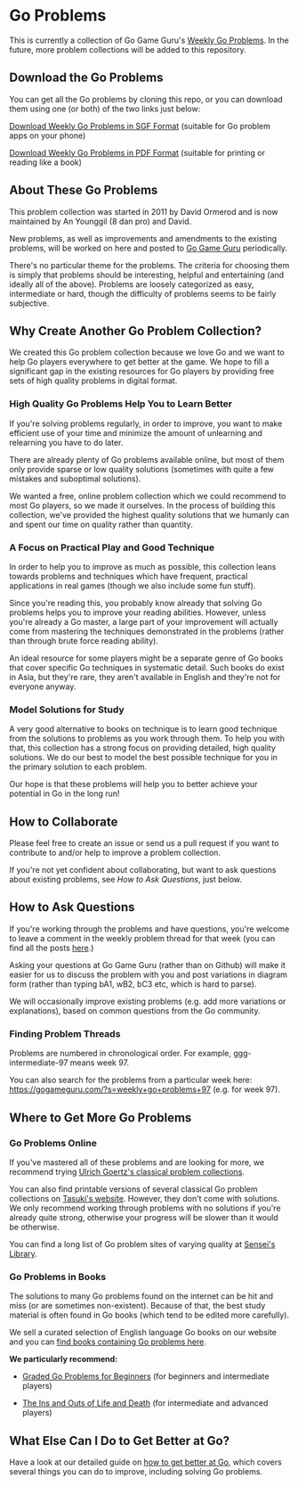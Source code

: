 # Go Problems
This is currently a collection of Go Game Guru's [Weekly Go Problems](https://gogameguru.com/get-better-at-go/go-problems/). In the future, more problem collections will be added to this repository.

## Download the Go Problems
You can get all the Go problems by cloning this repo, or you can download them using one (or both) of the two links just below:

[Download Weekly Go Problems in SGF Format](https://gogameguru.com/i/go-problems/download/weekly-go-problems.zip) (suitable for Go problem apps on your phone)

[Download Weekly Go Problems in PDF Format](https://gogameguru.com/i/go-problems/download/weekly-go-problems-pdf.zip) (suitable for printing or reading like a book)

## About These Go Problems
This problem collection was started in 2011 by David Ormerod and is now maintained by An Younggil (8 dan pro) and David.

New problems, as well as improvements and amendments to the existing problems, will be worked on here and posted to [Go Game Guru](https://gogameguru.com/) periodically.

There's no particular theme for the problems. The criteria for choosing them is simply that problems should be interesting, helpful and entertaining (and ideally all of the above). Problems are loosely categorized as easy, intermediate or hard, though the difficulty of problems seems to be fairly subjective.

## Why Create Another Go Problem Collection?
We created this Go problem collection because we love Go and we want to help Go players everywhere to get better at the game. We hope to fill a significant gap in the existing resources for Go players by providing free sets of high quality problems in digital format.

### High Quality Go Problems Help You to Learn Better
If you're solving problems regularly, in order to improve, you want to make efficient use of your time and minimize the amount of unlearning and relearning you have to do later.

There are already plenty of Go problems available online, but most of them only provide sparse or low quality solutions (sometimes with quite a few mistakes and suboptimal solutions).

We wanted a free, online problem collection which we could recommend to most Go players, so we made it ourselves. In the process of building this collection, we've provided the highest quality solutions that we humanly can and spent our time on quality rather than quantity.

### A Focus on Practical Play and Good Technique
In order to help you to improve as much as possible, this collection leans towards problems and techniques which have frequent, practical applications in real games (though we also include some fun stuff).

Since you're reading this, you probably know already that solving Go problems helps you to improve your reading abilities. However, unless you're already a Go master, a large part of your improvement will actually come from mastering the techniques demonstrated in the problems (rather than through brute force reading ability).

An ideal resource for some players might be a separate genre of Go books that cover specific Go techniques in systematic detail. Such books do exist in Asia, but they're rare, they aren't available in English and they're not for everyone anyway.

### Model Solutions for Study
A very good alternative to books on technique is to learn good technique from the solutions to problems as you work through them. To help you with that, this collection has a strong focus on providing detailed, high quality solutions. We do our best to model the best possible technique for you in the primary solution to each problem.

Our hope is that these problems will help you to better achieve your potential in Go in the long run!

## How to Collaborate
Please feel free to create an issue or send us a pull request if you want to contribute to and/or help to improve a problem collection.

If you're not yet confident about collaborating, but want to ask questions about existing problems, see *How to Ask Questions*, just below.

## How to Ask Questions
If you're working through the problems and have questions, you're welcome to leave a comment in the weekly problem thread for that week (you can find all the posts [here](https://gogameguru.com/get-better-at-go/go-problems/).)

Asking your questions at Go Game Guru (rather than on Github) will make it easier for us to discuss the problem with you and post variations in diagram form (rather than typing bA1, wB2, bC3 etc, which is hard to parse).

We will occasionally improve existing problems (e.g. add more variations or explanations), based on common questions from the Go community.

### Finding Problem Threads
Problems are numbered in chronological order. For example, ggg-intermediate-97 means week 97.

You can also search for the problems from a particular week here: https://gogameguru.com/?s=weekly+go+problems+97 (e.g. for week 97).

## Where to Get More Go Problems

### Go Problems Online
If you've mastered all of these problems and are looking for more, we recommend trying [Ulrich Goertz's classical problem collections](http://www.u-go.net/classic/).

You can also find printable versions of several classical Go problem collections on [Tasuki's website](http://tsumego.tasuki.org/). However, they don't come with solutions. We only recommend working through problems with no solutions if you're already quite strong, otherwise your progress will be slower than it would be otherwise.

You can find a long list of Go problem sites of varying quality at [Sensei's Library](http://senseis.xmp.net/?GoProblemsOnTheInternet).

### Go Problems in Books
The solutions to many Go problems found on the internet can be hit and miss (or are sometimes non-existent). Because of that, the best study material is often found in Go books (which tend to be edited more carefully).

We sell a curated selection of English language Go books on our website and you can [find books containing Go problems here](https://shop.gogameguru.com/go-books/go-problems/).

**We particularly recommend:**

* [Graded Go Problems for Beginners](https://shop.gogameguru.com/go-books/go-book-series/graded-go-problems-for-beginners/) (for beginners and intermediate players)

* [The Ins and Outs of Life and Death](https://shop.gogameguru.com/ins-and-outs-of-life-and-death/) (for intermediate and advanced players)

## What Else Can I Do to Get Better at Go?

Have a look at our detailed guide on [how to get better at Go](https://gogameguru.com/how-to-get-better-at-go/), which covers several things you can do to improve, including solving Go problems.
